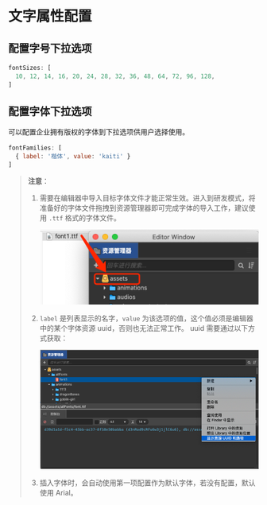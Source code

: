 # 文字属性配置

## 配置字号下拉选项

```js
fontSizes: [
  10, 12, 14, 16, 20, 24, 28, 32, 36, 48, 64, 72, 96, 128,
]
```

## 配置字体下拉选项

可以配置企业拥有版权的字体到下拉选项供用户选择使用。

```js
fontFamilies: [
  { label: '楷体', value: 'kaiti' }
]
```

> **注意**：
> 1. 需要在编辑器中导入目标字体文件才能正常生效。进入到研发模式，将准备好的字体文件拖拽到资源管理器即可完成字体的导入工作，建议使用 `.ttf` 格式的字体文件。
>
>     ![import](./img/import.png)
>
> 2. `label` 是列表显示的名字，`value` 为该选项的值，这个值必须是编辑器中的某个字体资源 uuid，否则也无法正常工作。 uuid 需要通过以下方式获取：
>
>     ![uuid](./img/uuid.png)
>
> 3. 插入字体时，会自动使用第一项配置作为默认字体，若没有配置，默认使用 Arial。
